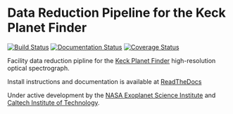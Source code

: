 # Data Reduction Pipeline for the Keck Planet Finder

[![Build Status](http://shrek.caltech.edu:4444/buildStatus/icon?job=KPF+CI)](http://shrek.caltech.edu:4444/job/KPF%20CI/)
[![Documentation Status](https://readthedocs.com/projects/california-planet-search-kpf-pipeline/badge/?version=latest&token=c97d33303c445e56bffba50b137c3cbcd39ed1fa5f6d356bb70a7fb9f064d517)](https://california-planet-search-kpf-pipeline.readthedocs-hosted.com/en/latest/?badge=latest)
[![Coverage Status](https://coveralls.io/repos/github/California-Planet-Search/KPF-Pipeline/badge.svg?branch=HEAD&t=yrAuJs)](https://coveralls.io/github/California-Planet-Search/KPF-Pipeline?branch=HEAD)

Facility data reduction pipline for the [Keck Planet Finder](https://exoplanets.caltech.edu/kpf/) high-resolution optical spectrograph.

Install instructions and documentation is available at [ReadTheDocs](https://california-planet-search-kpf-pipeline.readthedocs-hosted.com/en/latest)

Under active development by the [NASA Exoplanet Science Institute](https://nexsci.caltech.edu) and [Caltech Institute of Technology](https://www.caltech.edu).

